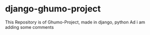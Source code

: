 # django-ghumo-project
This Repository is of Ghumo-Project, made in django, python
Ad i am adding some comments